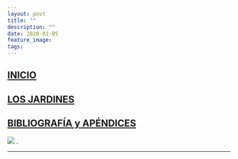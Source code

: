 ```yaml
---
layout: post
title: ""
description: ""
date: 2020-01-05
feature_image: 
tags:
---
```


## [INICIO](https://jardinedu.github.io/cifp5/inicio)
## [LOS JARDINES](https://jardinedu.github.io/cifp12/jardines)
## [BIBLIOGRAFÍA y APÉNDICES](https://jardinedu.github.io/cifp5/biblio)

![](images/logo2reducido1500px.jpg)
.
* * *
